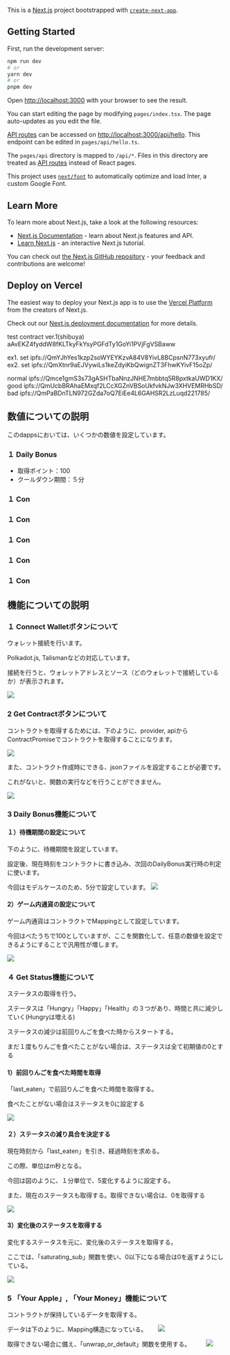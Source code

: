 This is a [Next.js](https://nextjs.org/) project bootstrapped with [`create-next-app`](https://github.com/vercel/next.js/tree/canary/packages/create-next-app).

## Getting Started

First, run the development server:

```bash
npm run dev
# or
yarn dev
# or
pnpm dev
```

Open [http://localhost:3000](http://localhost:3000) with your browser to see the result.

You can start editing the page by modifying `pages/index.tsx`. The page auto-updates as you edit the file.

[API routes](https://nextjs.org/docs/api-routes/introduction) can be accessed on [http://localhost:3000/api/hello](http://localhost:3000/api/hello). This endpoint can be edited in `pages/api/hello.ts`.

The `pages/api` directory is mapped to `/api/*`. Files in this directory are treated as [API routes](https://nextjs.org/docs/api-routes/introduction) instead of React pages.

This project uses [`next/font`](https://nextjs.org/docs/basic-features/font-optimization) to automatically optimize and load Inter, a custom Google Font.

## Learn More

To learn more about Next.js, take a look at the following resources:

- [Next.js Documentation](https://nextjs.org/docs) - learn about Next.js features and API.
- [Learn Next.js](https://nextjs.org/learn) - an interactive Next.js tutorial.

You can check out [the Next.js GitHub repository](https://github.com/vercel/next.js/) - your feedback and contributions are welcome!

## Deploy on Vercel

The easiest way to deploy your Next.js app is to use the [Vercel Platform](https://vercel.com/new?utm_medium=default-template&filter=next.js&utm_source=create-next-app&utm_campaign=create-next-app-readme) from the creators of Next.js.

Check out our [Next.js deployment documentation](https://nextjs.org/docs/deployment) for more details.

test contract ver.1(shibuya)
aAvEKZ4fyddW8fKLTkyFkYsyPGFdTy1GoYi1PVjFgVSBaww

ex1. set ipfs://QmYJhYes1kzp2soWYEYKzvA84V8YivL8BCpsnN773xyufr/
ex2. set ipfs://QmXtnr9aEJVywiLs1keZdyiKbQwignZT3FhwKYivF15oZp/

normal
ipfs://Qmce1gmS3s73gASHTbaNnzJNHE7mbbtq5R8pxtkaUWD1KX/
good 
ipfs://QmUcbBRAhaEMxqf2LCcXGZnVBSoUkfvkNJw3XHVEMRHbSD/
bad
ipfs://QmPaBDnTLN972GZda7oQ7EiEe4L6GAHSR2LzLuqd221785/

## 数値についての説明

このdappsにおいては、いくつかの数値を設定しています。

### １ Daily Bonus
- 取得ポイント：100
- クールダウン期間：５分

### １ Con

### １ Con

### １ Con

### １ Con

### １ Con



## 機能についての説明


### １ Connect Walletボタンについて

ウォレット接続を行います。  

Polkadot.js, Talismanなどの対応しています。  

接続を行うと、ウォレットアドレスとソース（どのウォレットで接続しているか）が表示されます。

![](src/images/1_wallet.png)

### 2 Get Contractボタンについて

コントラクトを取得するためには、下のように、provider, apiからContractPromiseでコントラクトを取得することになります。  

![](src/images/2_getContract.png)

また、コントラクト作成時にできる、jsonファイルを設定することが必要です。  

これがないと、関数の実行などを行うことができません。  

![](src/images/3_metadata.png)

### 3 Daily Bonus機能について

#### １）待機期間の設定について

下のように、待機期間を設定しています。 

設定後、現在時刻をコントラクトに書き込み、次回のDailyBonus実行時の判定に使います。

今回はモデルケースのため、5分で設定しています。
![](src/images/4_dailyBonus1.png)

#### 2）ゲーム内通貨の設定について

ゲーム内通貨はコントラクトでMappingとして設定しています。  

今回はべたうちで100としていますが、ここを関数化して、任意の数値を設定できるようにすることで汎用性が増します。

![](src/images/5_dailyBonus2.png)

### ４ Get Status機能について

ステータスの取得を行う。  

ステータスは「Hungry」「Happy」「Health」の３つがあり、時間と共に減少していく(Hungryは増える)  

ステータスの減少は前回りんごを食べた時からスタートする。  

まだ１度もりんごを食べたことがない場合は、ステータスは全て初期値の0とする

#### 1）前回りんごを食べた時間を取得

「last_eaten」で前回りんごを食べた時間を取得する。  

食べたことがない場合はステータスを0に設定する  

![](src/images/6_getCurrentStatus1.png)

#### ２）ステータスの減り具合を決定する

現在時刻から「last_eaten」を引き、経過時刻を求める。  

この際、単位はm秒となる。  

今回は図のように、１分単位で、5変化するように設定する。  

また、現在のステータスも取得する。取得できない場合は、0を取得する

![](src/images/7_getCurrentStatus2.png)

#### 3）変化後のステータスを取得する

変化するステータスを元に、変化後のステータスを取得する。  

ここでは、「saturating_sub」関数を使い、0以下になる場合は0を返すようにしている。  

![](src/images/8_getCurrentStatus3.png)

### 5 「Your Apple」, 「Your Money」機能について

コントラクトが保持しているデータを取得する。  

データは下のように、Mapping構造になっている。　　
![](src/images/9_getYourApple1.png)

取得できない場合に備え、「unwrap_or_default」関数を使用する。  　　
![](src/images/10_getYourAppleFunction.png)